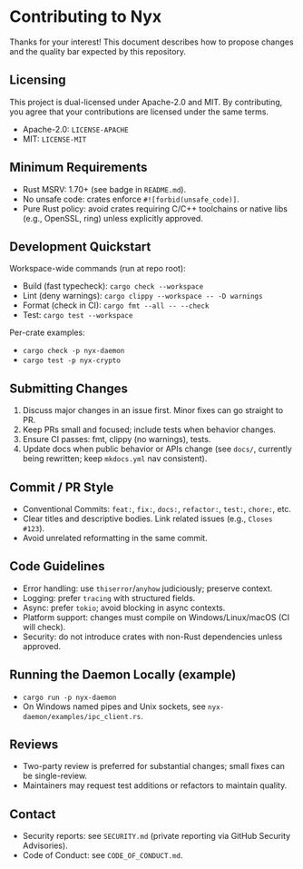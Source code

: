# Contributing to Nyx

Thanks for your interest! This document describes how to propose changes and the quality bar expected by this repository.

## Licensing

This project is dual-licensed under Apache-2.0 and MIT. By contributing, you agree that your contributions are licensed under the same terms.

- Apache-2.0: `LICENSE-APACHE`
- MIT: `LICENSE-MIT`

## Minimum Requirements

- Rust MSRV: 1.70+ (see badge in `README.md`).
- No unsafe code: crates enforce `#![forbid(unsafe_code)]`.
- Pure Rust policy: avoid crates requiring C/C++ toolchains or native libs (e.g., OpenSSL, ring) unless explicitly approved.

## Development Quickstart

Workspace-wide commands (run at repo root):

- Build (fast typecheck): `cargo check --workspace`
- Lint (deny warnings): `cargo clippy --workspace -- -D warnings`
- Format (check in CI): `cargo fmt --all -- --check`
- Test: `cargo test --workspace`

Per-crate examples:

- `cargo check -p nyx-daemon`
- `cargo test -p nyx-crypto`

## Submitting Changes

1) Discuss major changes in an issue first. Minor fixes can go straight to PR.
2) Keep PRs small and focused; include tests when behavior changes.
3) Ensure CI passes: fmt, clippy (no warnings), tests.
4) Update docs when public behavior or APIs change (see `docs/`, currently being rewritten; keep `mkdocs.yml` nav consistent).

## Commit / PR Style

- Conventional Commits: `feat:`, `fix:`, `docs:`, `refactor:`, `test:`, `chore:`, etc.
- Clear titles and descriptive bodies. Link related issues (e.g., `Closes #123`).
- Avoid unrelated reformatting in the same commit.

## Code Guidelines

- Error handling: use `thiserror`/`anyhow` judiciously; preserve context.
- Logging: prefer `tracing` with structured fields.
- Async: prefer `tokio`; avoid blocking in async contexts.
- Platform support: changes must compile on Windows/Linux/macOS (CI will check).
- Security: do not introduce crates with non-Rust dependencies unless approved.

## Running the Daemon Locally (example)

- `cargo run -p nyx-daemon`
- On Windows named pipes and Unix sockets, see `nyx-daemon/examples/ipc_client.rs`.

## Reviews

- Two-party review is preferred for substantial changes; small fixes can be single-review.
- Maintainers may request test additions or refactors to maintain quality.

## Contact

- Security reports: see `SECURITY.md` (private reporting via GitHub Security Advisories).
- Code of Conduct: see `CODE_OF_CONDUCT.md`.
